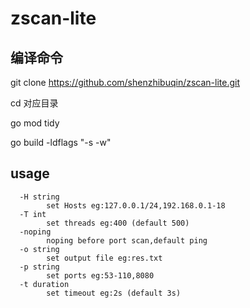 # zscan-lite

## 编译命令
git clone https://github.com/shenzhibuqin/zscan-lite.git

cd 对应目录

go mod tidy

go build -ldflags "-s -w"


## usage

```
  -H string
        set Hosts eg:127.0.0.1/24,192.168.0.1-18
  -T int
        set threads eg:400 (default 500)
  -noping
        noping before port scan,default ping
  -o string
        set output file eg:res.txt
  -p string
        set ports eg:53-110,8080
  -t duration
        set timeout eg:2s (default 3s)
```